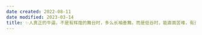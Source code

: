 ```yaml
---
date created: 2022-08-11
date modified: 2023-03-14
title: ✨人真正的牛逼，不是有辉煌的舞台时，多么长袖善舞。而是低谷时，能直面苦难，有勇气面对并走出来。 ——罗翔
---
```

